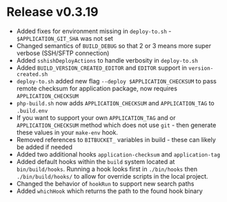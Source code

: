 # Release v0.3.19

- Added fixes for environment missing in `deploy-to.sh` - `$APPLICATION_GIT_SHA` was not set
- Changed semantics of `BUILD_DEBUG` so that 2 or 3 means more super verbose (SSH/SFTP connection)
- Added `sshishDeployActions` to handle verbosity in `deploy-to.sh`
- Added `BUILD_VERSION_CREATED_EDITOR` and `EDITOR` support in `version-created.sh`
- `deploy-to.sh` added new flag `--deploy $APPLICATION_CHECKSUM` to pass remote checksum for application package, now requires `APPLICATION_CHECKSUM`
- `php-build.sh` now adds `APPLICATION_CHECKSUM` and `APPLICATION_TAG` to `.build.env`
- If you want to support your own `APPLICATION_TAG` and or `APPLICATION_CHECKSUM` method which does not use `git` - then generate these values in your `make-env` hook.
- Removed references to `BITBUCKET_` variables in build - these can likely be added if needed
- Added two additional hooks `application-checksum` and `application-tag`
- Added default hooks within the `build` system located at `bin/build/hooks`. Running a hook looks first in `./bin/hooks` then `./bin/build/hooks/` to allow for override scripts in the local project.
- Changed the behavior of `hookRun` to support new search paths
- Added `whichHook` which returns the path to the found hook binary

